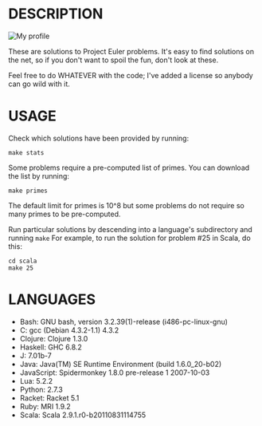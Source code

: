 DESCRIPTION
===========
<p>
<img src="https://github.com/downloads/retiman/project-euler/retiman.png" alt="My profile" title="My level" />
</p>

These are solutions to Project Euler problems.  It's easy to find solutions on
the net, so if you don't want to spoil the fun, don't look at these.

Feel free to do WHATEVER with the code; I've added a license so anybody can go
wild with it.

USAGE
=====
Check which solutions have been provided by running:

    make stats

Some problems require a pre-computed list of primes.  You can download the
list by running:

    make primes

The default limit for primes is 10^8 but some problems do not require so many
primes to be pre-computed.

Run particular solutions by descending into a language's subdirectory and
running `make` For example, to run the solution for problem #25 in Scala, do
this:

    cd scala
    make 25

LANGUAGES
=========
* Bash: GNU bash, version 3.2.39(1)-release (i486-pc-linux-gnu)
* C: gcc (Debian 4.3.2-1.1) 4.3.2
* Clojure: Clojure 1.3.0
* Haskell: GHC 6.8.2
* J: 7.01b-7
* Java: Java(TM) SE Runtime Environment (build 1.6.0_20-b02)
* JavaScript: Spidermonkey 1.8.0 pre-release 1 2007-10-03
* Lua: 5.2.2
* Python: 2.7.3
* Racket: Racket 5.1
* Ruby: MRI 1.9.2
* Scala: Scala 2.9.1.r0-b20110831114755
